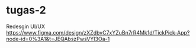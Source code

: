 # tugas-2
Redesgin UI/UX 
https://www.figma.com/design/zXZdbvC7xYZuBn7rR4Mk1d/TickPick-App?node-id=0%3A1&t=JEQAbszPwsVYI3Oa-1
